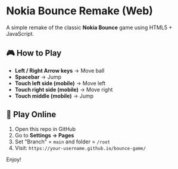 # Nokia Bounce Remake (Web)

A simple remake of the classic **Nokia Bounce** game using HTML5 + JavaScript.

## 🎮 How to Play
- **Left / Right Arrow keys** → Move ball
- **Spacebar** → Jump
- **Touch left side (mobile)** → Move left
- **Touch right side (mobile)** → Move right
- **Touch middle (mobile)** → Jump

## 🚀 Play Online
1. Open this repo in GitHub
2. Go to **Settings → Pages**
3. Set "Branch" = `main` and folder = `/root`
4. Visit: `https://your-username.github.io/bounce-game/`

Enjoy!
